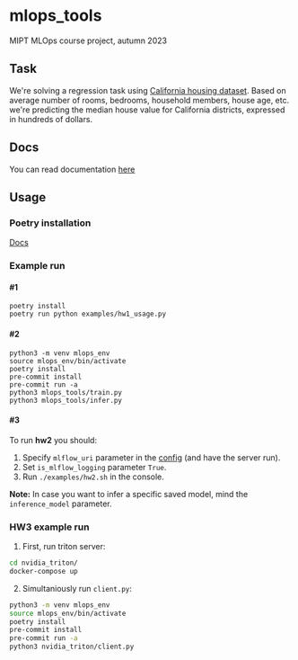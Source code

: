 # mlops_tools

MIPT MLOps course project, autumn 2023

## Task

We're solving a regression task using
[California housing dataset](https://scikit-learn.org/stable/datasets/real_world.html#california-housing-dataset).
Based on average number of rooms, bedrooms, household members, house age, etc.
we're predicting the median house value for California districts, expressed in
hundreds of dollars.

## Docs

You can read documentation
[here](https://github.com/destitutiones/mlops_tools/blob/main/docs/v0.0.1/index.md)

## Usage

### Poetry installation

[Docs](https://python-poetry.org/docs/#installation)

### Example run

#### #1

```
poetry install
poetry run python examples/hw1_usage.py
```

#### #2

```
python3 -m venv mlops_env
source mlops_env/bin/activate
poetry install
pre-commit install
pre-commit run -a
python3 mlops_tools/train.py
python3 mlops_tools/infer.py
```

#### #3

To run **hw2** you should:

1. Specify `mlflow_uri` parameter in the
   [config](https://github.com/destitutiones/mlops-tools/blob/main/configs/config.yaml)
   (and have the server run).
2. Set `is_mlflow_logging` parameter `True`.
3. Run `./examples/hw2.sh` in the console.

**Note:** In case you want to infer a specific saved model, mind the
`inference_model` parameter.

### HW3 example run

1. First, run triton server:

```bash
cd nvidia_triton/
docker-compose up
```

2. Simultaniously run `client.py`:

```bash
python3 -m venv mlops_env
source mlops_env/bin/activate
poetry install
pre-commit install
pre-commit run -a
python3 nvidia_triton/client.py
```
